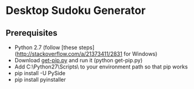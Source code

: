 # Desktop Sudoku Generator

## Prerequisites ##
* Python 2.7 (follow [these steps](http://stackoverflow.com/a/21373411/2831 for Windows)
* Download [get-pip.py](https://bootstrap.pypa.io/get-pip.py) and run it (python get-pip.py)
* Add C:\Python27\Scripts\ to your environment path so that pip works
* pip install -U PySide
* pip install pyinstaller

